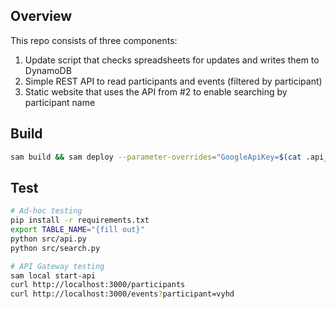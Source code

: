 ## Overview

This repo consists of three components:
1. Update script that checks spreadsheets for updates and writes them to DynamoDB
2. Simple REST API to read participants and events (filtered by participant)
3. Static website that uses the API from #2 to enable searching by participant name


## Build

```sh
sam build && sam deploy --parameter-overrides="GoogleApiKey=$(cat .api_key)"
```

## Test

```sh
# Ad-hoc testing
pip install -r requirements.txt
export TABLE_NAME="{fill out}"
python src/api.py
python src/search.py

# API Gateway testing
sam local start-api
curl http://localhost:3000/participants
curl http://localhost:3000/events?participant=vyhd
```
